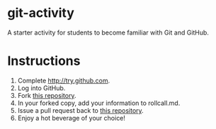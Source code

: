 git-activity
============

A starter activity for students to become familiar with Git and GitHub.

Instructions
============

1. Complete http://try.github.com.
1. Log into GitHub.
2. Fork [this repository](https://github.com/tech3500/git-activity).
3. In your forked copy, add your information to rollcall.md.
4. Issue a pull request back to [this repository](https://github.com/tech3500/git-activity).
5. Enjoy a hot beverage of your choice!
